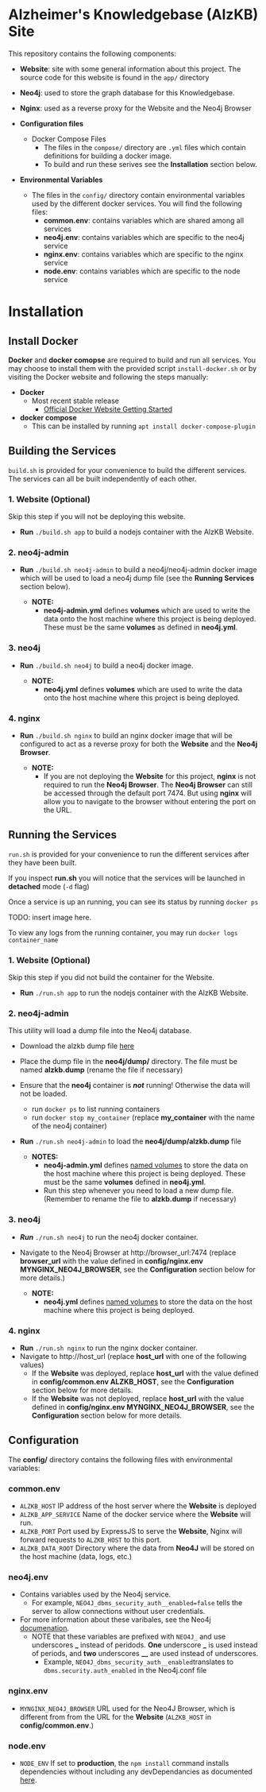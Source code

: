 # Alzheimer's Knowledgebase (AlzKB) Site
This repository contains the following components:

- **Website**: site with some general information about this project. The source code for this website is found in the `app/` directory

- **Neo4j**: used to store the graph database for this Knowledgebase.

- **Nginx**: used as a reverse proxy for the Website and the Neo4j Browser

- **Configuration files**
  - Docker Compose Files
    - The files in the `compose/` directory are `.yml` files which contain definitions for building a docker image.  
    - To build and run these serives see the **Installation** section below.

- **Environmental Variables**
  - The files in the `config/` directory contain environmental variables used by the different docker services. You will find the following files:
    - **common.env**: contains variables which are shared among all services
    - **neo4j.env**: contains variables which are specific to the neo4j service
    - **nginx.env**: contains variables which are specific to the nginx service
    - **node.env**: contains variables which are specific to the node service

# Installation
## Install Docker
**Docker** and **docker comopse** are required to build and run all services. You may choose to install them with the provided script `install-docker.sh` or by visiting the Docker website and following the steps manually:
- **Docker**
  - Most recent stable release
    - [Official Docker Website Getting Started](https://docs.docker.com/engine/getstarted/step_one/)
- **docker compose**
    - This can be installed by running `apt install docker-compose-plugin`

## Building the Services
`build.sh` is provided for your convenience to build the different services. The services can all be built independently of each other.

### 1. Website (Optional)
Skip this step if you will not be deploying this website.    
- **Run** `./build.sh app` to build a nodejs container with the AlzKB Website.
  
### 2. neo4j-admin
- **Run** `./build.sh neo4j-admin` to build a neo4j/neo4j-admin docker image which will be used to load a neo4j dump file (see the **Running Services** section below).

  - **NOTE:**
    - **neo4j-admin.yml** defines **volumes** which are used to write the data onto the host machine where this project is being deployed. These must be the same **volumes** as defined in **neo4j.yml**.
  
### 3. neo4j
- **Run** `./build.sh neo4j` to build a neo4j docker image.

  - **NOTE:**
    - **neo4j.yml** defines **volumes** which are used to write the data onto the host machine where this project is being deployed.
  
### 4. nginx
- **Run** `./build.sh nginx` to build an nginx docker image that will be configured to act as a reverse proxy for both the **Website** and the **Neo4j Browser**.

  - **NOTE:**
    - If you are not deploying the **Website** for this project, **nginx** is not required to run the **Neo4j Browser**. The **Neo4j Browser** can still be accessed through the default port 7474. But using **nginx** will allow you to navigate to the browser without entering the port on the URL.
  
## Running the Services
`run.sh` is provided for your convenience to run the different services after they have been built.

If you inspect **run.sh** you will notice that the services will be launched in **detached** mode (`-d` flag)

Once a service is up an running, you can see its status by running `docker ps`

TODO: insert image here.

To view any logs from the running container, you may run `docker logs container_name`

### 1. Website (Optional)
Skip this step if you did not build the container for the Website.  

- **Run** `./run.sh app` to run the nodejs container with the AlzKB Website.

### 2. neo4j-admin
This utility will load a dump file into the Neo4j database.  
- Download the alzkb dump file [here](https://upenn.box.com/s/dalcofa8i7rkkc2h2n6bfg8nvmwi83pq)  
- Place the dump file in the **neo4j/dump/** directory. The file must be named **alzkb.dump** (rename the file if necessary)
- Ensure that the **neo4j** container is ***not*** running! Otherwise the data will not be loaded.
  - run `docker ps` to list running containers
  - run `docker stop my_container` (replace **my_container** with the name of the neo4j container)
- **Run** `./run.sh neo4j-admin` to load the **neo4j/dump/alzkb.dump** file

  - **NOTES:**
    - **neo4j-admin.yml** defines [named volumes]() to store the data on the host machine where this project is being deployed. These must be the same **volumes** defined in **neo4j.yml**.
    - Run this step whenever you need to load a new dump file. (Remember to rename the file to **alzkb.dump** if necessary)

### 3. neo4j
- ***Run*** `./run.sh neo4j` to run the neo4j docker container.  
- Navigate to the Neo4j Browser at http://browser_url:7474 (replace **browser_url** with the value defined in **config/nginx.env MYNGINX_NEO4J_BROWSER**, see the **Configuration** section below for more details.)

  - **NOTE:**
    - **neo4j.yml** defines [named volumes](https://docs.docker.com/storage/volumes/) to store the data on the host machine where this project is being deployed.

### 4. nginx
- **Run** `./run.sh nginx` to run the nginx docker container.  
- Navigate to http://host_url (replace **host_url** with one of the following values)
  - If the **Website** was deployed, replace **host_url** with the value defined in **config/common.env ALZKB_HOST**, see the **Configuration** section below for more details.
  - If the **Website** was not deployed, replace **host_url** with the value defined in **config/nginx.env MYNGINX_NEO4J_BROWSER**, see the **Configuration** section below for more details.

## Configuration
The **config/** directory contains the following files with environmental variables:
### common.env
- `ALZKB_HOST` IP address of the host server where the **Website** is deployed  
- `ALZKB_APP_SERVICE` Name of the docker service where the **Website** will run.  
- ``ALZKB_PORT`` Port used by ExpressJS to serve the **Website**, Nginx will forward requests to `ALZKB_HOST` to this port.
- `ALZKB_DATA_ROOT` Directory where the data from **Neo4J** will be stored on the host machine (data, logs, etc.)

### neo4j.env
- Contains variables used by the Neo4j service.
  - For example, `NEO4J_dbms_security_auth__enabled=false` tells the server to allow connections without user credentials.  
- For more information about these varibales, see the Neo4j [documenation](neo4j.com/docs/operations-manual/current/configuration/neo4j-conf/).
  - NOTE that these variables are prefixed with `NEO4J_` and use underscores **_** instead of peridods. **One** underscore **_** is used instead of periods, and **two** underscores **__** are used instead of underscores.
    - Example, `NEO4J_dbms_security_auth__enabled`translates to `dbms.security.auth_enabled` in the Neo4j.conf file

### nginx.env
- `MYNGINX_NEO4J_BROWSER` URL used for the Neo4J Browser, which is different from from the URL for the **Website** (`ALZKB_HOST` in **config/common.env**.)

### node.env
- `NODE_ENV` If set to **production**, the `npm install` command installs dependencies without including any devDependancies as documented [here](l).
